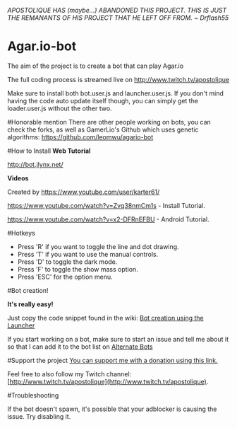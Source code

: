 *APOSTOLIQUE HAS (maybe...) ABANDONED THIS PROJECT. THIS IS JUST THE REMANANTS OF HIS PROJECT THAT HE LEFT OFF FROM. ~ Drflash55*

# Agar.io-bot
The aim of the project is to create a bot that can play Agar.io

The full coding process is streamed live on http://www.twitch.tv/apostolique

Make sure to install both bot.user.js and launcher.user.js. If you don't mind having the code auto update itself though, you can simply get the loader.user.js without the other two.

#Honorable mention
There are other people working on bots, you can check the forks, as well as GamerLio's Github which uses genetic algorithms: https://github.com/leomwu/agario-bot

#How to Install
**Web Tutorial**

http://bot.jlynx.net/

**Videos**

Created by https://www.youtube.com/user/karter61/

https://www.youtube.com/watch?v=Zvq38nmCm1s - Install Tutorial.

https://www.youtube.com/watch?v=x2-DFRnEFBU - Android Tutorial.

#Hotkeys

* Press 'R' if you want to toggle the line and dot drawing.
* Press 'T' if you want to use the manual controls.
* Press 'D' to toggle the dark mode.
* Press 'F' to toggle the show mass option.
* Press 'ESC' for the option menu.

#Bot creation!

**It's really easy!**

Just copy the code snippet found in the wiki:
[Bot creation using the Launcher](https://github.com/Apostolique/Agar.io-bot/wiki/Bot-creation-using-the-Launcher)

If you start working on a bot, make sure to start an issue and tell me about it so that I can add it to the bot list on
[Alternate Bots](https://github.com/Apostolique/Agar.io-bot/wiki/Alternate-Bots)

#Support the project
[You can support me with a donation using this link.](https://www.twitchalerts.com/donate/apostolique)

Feel free to also follow my Twitch channel: [http://www.twitch.tv/apostolique](http://www.twitch.tv/apostolique).

#Troubleshooting

If the bot doesn't spawn, it's possible that your adblocker is causing the issue. Try disabling it.
